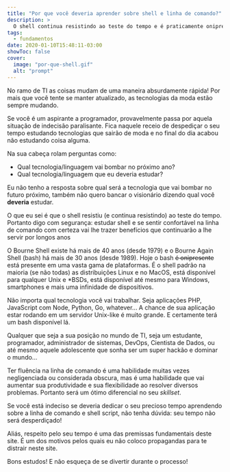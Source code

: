 ```yaml
---
title: "Por que você deveria aprender sobre shell e linha de comando?"
description: >
  O shell continua resistindo ao teste do tempo e é praticamente onipresente. Seja você um estudante ou profissional de qualquer área de TI (ou até mesmo aquele adolescente que sonha ser um hackão que vai dominar o mundo) aprender sobre a linha de comando certamente lhe trará grandes benefícios.
tags:
  - fundamentos
date: 2020-01-10T15:48:11-03:00
showToc: false
cover:
  image: "por-que-shell.gif"
  alt: "prompt"
---
```



No ramo de TI as coisas mudam de uma maneira absurdamente rápida! Por mais que você tente se manter atualizado, as tecnologias da moda estão sempre mudando.

Se você é um aspirante a programador, provavelmente passa por aquela situação de indecisão paralisante. Fica naquele receio de despediçar o seu tempo estudando tecnologias que sairão de moda e no final do dia acabou não estudando coisa alguma.

Na sua cabeça rolam perguntas como:

- Qual tecnologia/linguagem vai bombar no próximo ano?
- Qual tecnologia/linguagem que eu deveria estudar?

Eu não tenho a resposta sobre qual será a tecnologia que vai bombar no futuro próximo, também não quero bancar o visionário dizendo qual você **deveria** estudar.

O que eu sei é que o shell resistiu (e continua resistindo) ao teste do tempo. Portanto digo com segurança: estudar shell e se sentir confortável na linha de comando com certeza vai lhe trazer benefícios que continuarão a lhe servir por longos anos

O Bourne Shell existe há mais de 40 anos (desde 1979) e o Bourne Again Shell (bash) há mais de 30 anos (desde 1989). Hoje o bash ~~é onipresente~~ está presente em uma vasta gama de plataformas. É o shell padrão na maioria (se não todas) as distribuições Linux e no MacOS, está disponível para qualquer Unix e \*BSDs, está disponível até mesmo para Windows, smartphones e mais uma infinidade de dispositivos.

Não importa qual tecnologia você vai trabalhar. Seja aplicações PHP, JavaScript com Node, Python, Go, whatever... A chance de sua aplicação estar rodando em um servidor Unix-like é muito grande. E certamente terá um bash disponível lá.

Qualquer que seja a sua posição no mundo de TI, seja um estudante, programador, administrador de sistemas, DevOps, Cientista de Dados, ou até mesmo aquele adolescente que sonha ser um super hackão e dominar o mundo... 

Ter fluência na linha de comando é uma habilidade muitas vezes negligenciada ou considerada obscura, mas é uma habilidade que vai aumentar sua produtividade e sua flexibilidade ao resolver diversos problemas. Portanto será um ótimo diferencial no seu _skillset_.


Se você está indeciso se deveria dedicar o seu precioso tempo aprendendo sobre a linha de comando e shell script, não tenha dúvida: seu tempo não será desperdiçado!

Aliás, respeito pelo seu tempo é uma das premissas fundamentais deste site. É um dos motivos pelos quais eu não coloco propagandas para te distrair neste site.

Bons estudos! E não esqueça de se divertir durante o processo!